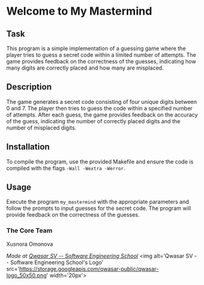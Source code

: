 # Welcome to My Mastermind

## Task
This program is a simple implementation of a guessing game where the player tries to guess a secret code within a limited number of attempts. 
The game provides feedback on the correctness of the guesses, indicating how many digits are correctly placed and how many are misplaced.

## Description
The game generates a secret code consisting of four unique digits between 0 and 7. 
The player then tries to guess the code within a specified number of attempts. 
After each guess, the game provides feedback on the accuracy of the guess, indicating the number of correctly placed digits and the number of misplaced digits.


## Installation
To compile the program, use the provided Makefile and ensure the code is compiled with the flags `-Wall -Wextra -Werror`.

## Usage
Execute the program `my_mastermind` with the appropriate parameters and follow the prompts to input guesses for the secret code. The program will provide feedback on the correctness of the guesses.

### The Core Team
Xusnora Omonova

<span><i>Made at <a href='https://qwasar.io'>Qwasar SV -- Software Engineering School</a></i></span>
<span><img alt='Qwasar SV -- Software Engineering School's Logo' src='https://storage.googleapis.com/qwasar-public/qwasar-logo_50x50.png' width='20px'></span>
